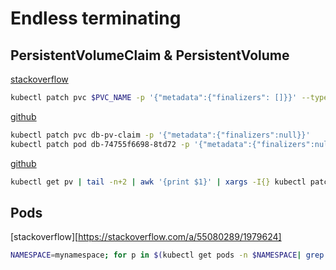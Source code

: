 # Endless terminating

## PersistentVolumeClaim & PersistentVolume

[stackoverflow](https://stackoverflow.com/questions/51358856/kubernetes-cant-delete-persistentvolumeclaim-pvc)
```sh
kubectl patch pvc $PVC_NAME -p '{"metadata":{"finalizers": []}}' --type=merge
```

[github](https://github.com/kubernetes/kubernetes/issues/69697#issuecomment-448541618)
```sh
kubectl patch pvc db-pv-claim -p '{"metadata":{"finalizers":null}}'
kubectl patch pod db-74755f6698-8td72 -p '{"metadata":{"finalizers":null}}'
```

[github](https://github.com/kubernetes/kubernetes/issues/77258#issuecomment-514543465)
```sh
kubectl get pv | tail -n+2 | awk '{print $1}' | xargs -I{} kubectl patch pv {} -p '{"metadata":{"finalizers": null}}'
```

## Pods
[stackoverflow][https://stackoverflow.com/a/55080289/1979624]
```sh
NAMESPACE=mynamespace; for p in $(kubectl get pods -n $NAMESPACE| grep Terminating | awk '{print $1}'); do kubectl delete pod $p --grace-period=0 --force -n $NAMESPACE;done
```
